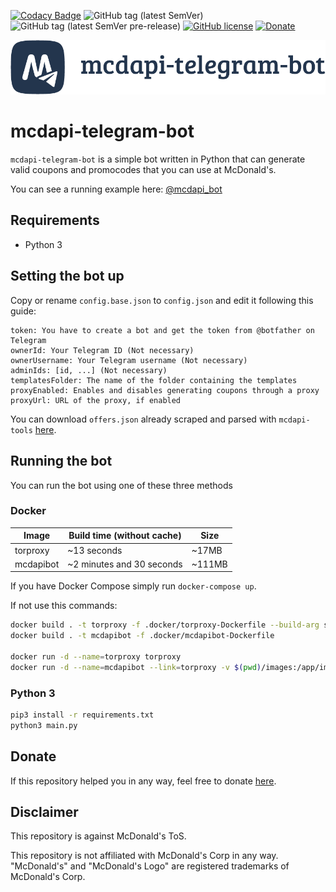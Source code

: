 [![Codacy Badge](https://api.codacy.com/project/badge/Grade/72f3eec1c1a3426d82c979397577e8ac)](https://app.codacy.com/app/giacomoferretti/mcdapi-telegram-bot?utm_source=github.com&utm_medium=referral&utm_content=giacomoferretti/mcdapi-telegram-bot&utm_campaign=Badge_Grade_Dashboard)
![GitHub tag (latest SemVer)](https://img.shields.io/github/tag/giacomoferretti/mcdapi-telegram-bot.svg?color=blue&label=Stable)
![GitHub tag (latest SemVer pre-release)](https://img.shields.io/github/tag-pre/giacomoferretti/mcdapi-telegram-bot.svg?label=Testing)
[![GitHub license](https://img.shields.io/github/license/giacomoferretti/mcdapi-telegram-bot.svg?color=informational)](https://github.com/giacomoferretti/mcdapi-telegram-bot/blob/master/LICENSE)
[![Donate](https://img.shields.io/badge/Donate-Paypal-blue.svg)](https://www.paypal.com/cgi-bin/webscr?cmd=_s-xclick&hosted_button_id=VN66MND8DYCGE&source=url)

![Header](.github/header.png)

# mcdapi-telegram-bot
`mcdapi-telegram-bot` is a simple bot written in Python that can generate valid coupons and promocodes that you can use at McDonald's.

You can see a running example here: [@mcdapi_bot](https://telegram.me/mcdapi_bot)

## Requirements
* Python 3

## Setting the bot up
Copy or rename `config.base.json` to `config.json` and edit it following this guide:

```text
token: You have to create a bot and get the token from @botfather on Telegram
ownerId: Your Telegram ID (Not necessary)
ownerUsername: Your Telegram username (Not necessary)
adminIds: [id, ...] (Not necessary)
templatesFolder: The name of the folder containing the templates
proxyEnabled: Enables and disables generating coupons through a proxy
proxyUrl: URL of the proxy, if enabled
```

You can download `offers.json` already scraped and parsed with `mcdapi-tools` [here](https://gist.github.com/giacomoferretti/a24797299041692613c155cac79b8127).

## Running the bot
You can run the bot using one of these three methods

### Docker
| Image     | Build time (without cache) | Size   |
|-----------|----------------------------|--------|
| torproxy  | ~13 seconds                | ~17MB  |
| mcdapibot | ~2 minutes and 30 seconds  | ~111MB |

If you have Docker Compose simply run `docker-compose up`.

If not use this commands:
```bash
docker build . -t torproxy -f .docker/torproxy-Dockerfile --build-arg socks_port=9050 --build-arg control_password="password" --build-arg control_port=9051
docker build . -t mcdapibot -f .docker/mcdapibot-Dockerfile

docker run -d --name=torproxy torproxy
docker run -d --name=mcdapibot --link=torproxy -v $(pwd)/images:/app/images -v $(pwd)/logs:/app/logs -v $(pwd)/templates:/app/templates -v $(pwd)/config.json:/app/config.json -v $(pwd)/users.json:/app/users.json -v $(pwd)/offers.json:/app/offers.json mcdapibot
```

### Python 3
```bash
pip3 install -r requirements.txt
python3 main.py
```

## Donate
If this repository helped you in any way, feel free to donate [here](https://www.paypal.com/cgi-bin/webscr?cmd=_s-xclick&hosted_button_id=VN66MND8DYCGE&source=url).

## Disclaimer
This repository is against McDonald's ToS.

This repository is not affiliated with McDonald's Corp in any way. "McDonald's" and "McDonald's Logo" are registered trademarks of McDonald's Corp.
